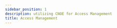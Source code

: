 ```yaml
---
sidebar_position: 1
description: utilizing CNOE for Access Management
title: Access Management
---
```



